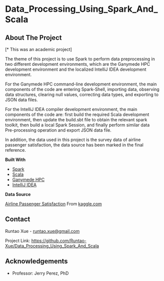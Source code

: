 # Data_Processing_Using_Spark_And_Scala
## About The Project

[\* This was an academic project]

The theme of this project is to use Spark to perform data preprocessing in two different development environments, which are the Ganymede HPC development environment and the localized IntelliJ IDEA development environment. 

For the Ganymede HPC command-line development environment, the main components of the code are entering Spark-Shell, importing data, observing data structures, clearing null values, correcting data types, and exporting to JSON data files. 

For the IntelliJ IDEA compiler development environment, the main components of the code are: first build the required Scala development environment, then update the build.sbt file to obtain the relevant spark toolkit, then build a local Spark Session, and finally perform similar data Pre-processing operation and export JSON data file. 

In addition, the data used in this project is the survey data of airline passenger satisfaction, the data source has been marked in the final reference.

**Built With**

* [Spark](https://spark.apache.org/)
* [Scala](https://www.scala-lang.org/)
* [Ganymede HPC](https://oit.utdallas.edu/about/cyberinfrastructure-research-services/)
* [IntelliJ IDEA](https://www.jetbrains.com/idea/)

**Data Source**

[Airline Passenger Satisfaction](https://www.kaggle.com/teejmahal20/airline-passenger-satisfaction) From [kaggle.com](https://www.kaggle.com/)

## Contact

Runtao Xue - runtao.xue@gmail.com

Project Link: https://github.com/Runtao-Xue/Data_Processing_Using_Spark_And_Scala

## Acknowledgements

* Professor: Jerry Perez, PhD
